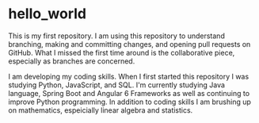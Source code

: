 # hello_world
This is my first repository. I am using this repository to understand branching, making and committing changes, and opening pull requests on GitHub. What I missed the first time around is the collaborative piece, especially as branches are concerned.

I am developing my coding skills. When I first started this repository I was studying Python, JavaScript, and SQL. I'm currently studying Java language, Spring Boot and Angular 6 Frameworks as well as continuing to improve Python programming. In addition to coding skills I am brushing up on mathematics, espeicially linear algebra and statistics.
